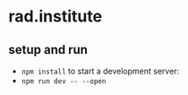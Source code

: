 # rad.institute


## setup and run

- `npm install` to start a development server:
- `npm run dev -- --open`